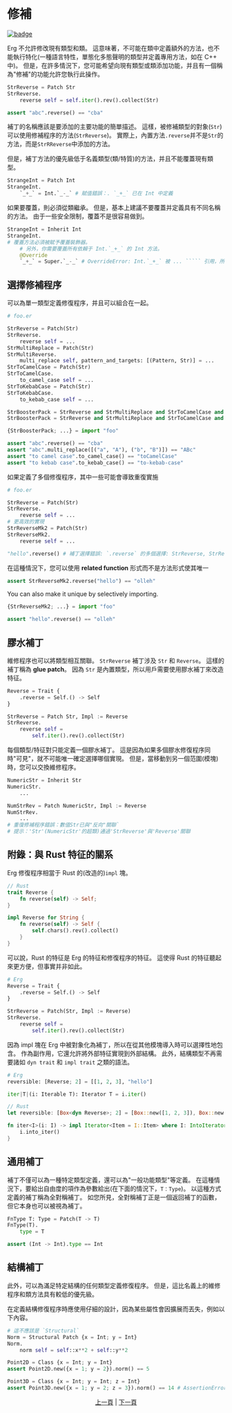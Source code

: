 # 修補

[![badge](https://img.shields.io/endpoint.svg?url=https%3A%2F%2Fgezf7g7pd5.execute-api.ap-northeast-1.amazonaws.com%2Fdefault%2Fsource_up_to_date%3Fowner%3Derg-lang%26repos%3Derg%26ref%3Dmain%26path%3Ddoc/EN/syntax/type/07_patch.md%26commit_hash%3D51de3c9d5a9074241f55c043b9951b384836b258)](https://gezf7g7pd5.execute-api.ap-northeast-1.amazonaws.com/default/source_up_to_date?owner=erg-lang&repos=erg&ref=main&path=doc/EN/syntax/type/07_patch.md&commit_hash=51de3c9d5a9074241f55c043b9951b384836b258)

Erg 不允許修改現有類型和類。
這意味著，不可能在類中定義額外的方法，也不能執行特化(一種語言特性，單態化多態聲明的類型并定義專用方法，如在 C++ 中)。
但是，在許多情況下，您可能希望向現有類型或類添加功能，并且有一個稱為"修補"的功能允許您執行此操作。

```python
StrReverse = Patch Str
StrReverse.
    reverse self = self.iter().rev().collect(Str)

assert "abc".reverse() == "cba"
```

補丁的名稱應該是要添加的主要功能的簡單描述。
這樣，被修補類型的對象(`Str`)可以使用修補程序的方法(`StrReverse`)。
實際上，內置方法`.reverse`并不是`Str`的方法，而是`StrRReverse`中添加的方法。

但是，補丁方法的優先級低于名義類型(類/特質)的方法，并且不能覆蓋現有類型。

```python
StrangeInt = Patch Int
StrangeInt.
    `_+_` = Int.`_-_` # 賦值錯誤：. `_+_` 已在 Int 中定義
```

如果要覆蓋，則必須從類繼承。
但是，基本上建議不要覆蓋并定義具有不同名稱的方法。
由于一些安全限制，覆蓋不是很容易做到。

```python
StrangeInt = Inherit Int
StrangeInt.
# 覆蓋方法必須被賦予覆蓋裝飾器。
    # 另外，你需要覆蓋所有依賴于 Int.`_+_` 的 Int 方法。
    @Override
    `_+_` = Super.`_-_` # OverrideError: Int.`_+_` 被 ... ````` 引用，所以這些方法也必須被覆蓋
```

## 選擇修補程序

可以為單一類型定義修復程序，并且可以組合在一起。

```python
# foo.er

StrReverse = Patch(Str)
StrReverse.
    reverse self = ...
StrMultiReplace = Patch(Str)
StrMultiReverse.
    multi_replace self, pattern_and_targets: [(Pattern, Str)] = ...
StrToCamelCase = Patch(Str)
StrToCamelCase.
    to_camel_case self = ...
StrToKebabCase = Patch(Str)
StrToKebabCase.
    to_kebab_case self = ...

StrBoosterPack = StrReverse and StrMultiReplace and StrToCamelCase and StrToKebabCase
StrBoosterPack = StrReverse and StrMultiReplace and StrToCamelCase and StrToKebabCase
```

```python
{StrBoosterPack; ...} = import "foo"

assert "abc".reverse() == "cba"
assert "abc".multi_replace([("a", "A"), ("b", "B")]) == "ABc"
assert "to camel case".to_camel_case() == "toCamelCase"
assert "to kebab case".to_kebab_case() == "to-kebab-case"
```

如果定義了多個修復程序，其中一些可能會導致重復實施

```python
# foo.er

StrReverse = Patch(Str)
StrReverse.
    reverse self = ...
# 更高效的實現
StrReverseMk2 = Patch(Str)
StrReverseMk2.
    reverse self = ...

"hello".reverse() # 補丁選擇錯誤: `.reverse` 的多個選擇: StrReverse, StrReverseMk2
```

在這種情況下，您可以使用 __related function__ 形式而不是方法形式使其唯一

```python
assert StrReverseMk2.reverse("hello") == "olleh"
```

You can also make it unique by selectively importing.

```python
{StrReverseMk2; ...} = import "foo"

assert "hello".reverse() == "olleh"
```

## 膠水補丁

維修程序也可以將類型相互關聯。 `StrReverse` 補丁涉及 `Str` 和 `Reverse`。
這樣的補丁稱為 __glue patch__。
因為 `Str` 是內置類型，所以用戶需要使用膠水補丁來改造特征。

```python
Reverse = Trait {
    .reverse = Self.() -> Self
}

StrReverse = Patch Str, Impl := Reverse
StrReverse.
    reverse self =
        self.iter().rev().collect(Str)
```

每個類型/特征對只能定義一個膠水補丁。
這是因為如果多個膠水修復程序同時"可見"，就不可能唯一確定選擇哪個實現。
但是，當移動到另一個范圍(模塊)時，您可以交換維修程序。

```python
NumericStr = Inherit Str
NumericStr.
    ...

NumStrRev = Patch NumericStr, Impl := Reverse
NumStrRev.
    ...
# 重復修補程序錯誤：數值Str已與"反向"關聯`
# 提示：'Str'(NumericStr'的超類)通過'StrReverse'與'Reverse'關聯
```

## 附錄：與 Rust 特征的關系

Erg 修復程序相當于 Rust 的(改造的)`impl` 塊。

```rust
// Rust
trait Reverse {
    fn reverse(self) -> Self;
}

impl Reverse for String {
    fn reverse(self) -> Self {
        self.chars().rev().collect()
    }
}
```

可以說，Rust 的特征是 Erg 的特征和修復程序的特征。 這使得 Rust 的特征聽起來更方便，但事實并非如此。

```python
# Erg
Reverse = Trait {
    .reverse = Self.() -> Self
}

StrReverse = Patch(Str, Impl := Reverse)
StrReverse.
    reverse self =
        self.iter().rev().collect(Str)
```

因為 impl 塊在 Erg 中被對象化為補丁，所以在從其他模塊導入時可以選擇性地包含。 作為副作用，它還允許將外部特征實現到外部結構。
此外，結構類型不再需要諸如 `dyn trait` 和 `impl trait` 之類的語法。

```python
# Erg
reversible: [Reverse; 2] = [[1, 2, 3], "hello"]

iter|T|(i: Iterable T): Iterator T = i.iter()
```

```rust
// Rust
let reversible: [Box<dyn Reverse>; 2] = [Box::new([1, 2, 3]), Box::new("hello")];

fn iter<I>(i: I) -> impl Iterator<Item = I::Item> where I: IntoIterator {
    i.into_iter()
}
```

## 通用補丁

補丁不僅可以為一種特定類型定義，還可以為"一般功能類型"等定義。
在這種情況下，要給出自由度的項作為參數給出(在下面的情況下，`T：Type`)。 以這種方式定義的補丁稱為全對稱補丁。
如您所見，全對稱補丁正是一個返回補丁的函數，但它本身也可以被視為補丁。

```python
FnType T: Type = Patch(T -> T)
FnType(T).
    type = T

assert (Int -> Int).type == Int
```

## 結構補丁

此外，可以為滿足特定結構的任何類型定義修復程序。
但是，這比名義上的維修程序和類方法具有較低的優先級。

在定義結構修復程序時應使用仔細的設計，因為某些屬性會因擴展而丟失，例如以下內容。

```python
# 這不應該是 `Structural`
Norm = Structural Patch {x = Int; y = Int}
Norm.
    norm self = self::x**2 + self::y**2

Point2D = Class {x = Int; y = Int}
assert Point2D.new({x = 1; y = 2}).norm() == 5

Point3D = Class {x = Int; y = Int; z = Int}
assert Point3D.new({x = 1; y = 2; z = 3}).norm() == 14 # AssertionError:
```

<p align='center'>
    <a href='./06_nst_vs_sst.md'>上一頁</a> | <a href='./08_value.md'>下一頁</a>
</p>
